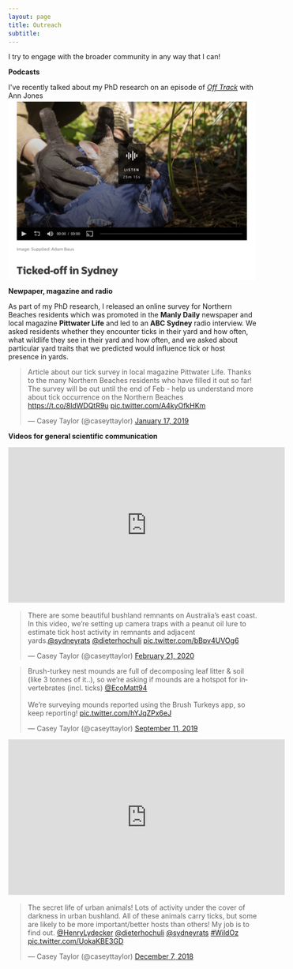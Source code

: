 ```yaml
---
layout: page
title: Outreach
subtitle: 
---
```

I try to engage with the broader community in any way that I can!

**Podcasts**

I've recently talked about my PhD research on an episode of [_Off Track_](https://www.abc.net.au/radionational/programs/offtrack/bandicoots-and-ticks/13513134) with Ann Jones
<img src="/images/Off track screenshot.png" width="500" height="365" align="center">

**Newpaper, magazine and radio**

As part of my PhD research, I released an online survey for Northern Beaches residents which was promoted in the **Manly Daily** newspaper and local magazine **Pittwater Life** and led to an **ABC Sydney** radio interview. We asked residents whether they encounter ticks in their yard and how often, what wildlife they see in their yard and how often, and we asked about particular yard traits that we predicted would influence tick or host presence in yards.

<blockquote class="twitter-tweet"><p lang="en" dir="ltr">Article about our tick survey in local magazine Pittwater Life. Thanks to the many Northern Beaches residents who have filled it out so far! The survey will be out until the end of Feb - help us understand more about tick occurrence on the Northern Beaches <a href="https://t.co/8ldWDQtR9u">https://t.co/8ldWDQtR9u</a> <a href="https://t.co/A4kyOfkHKm">pic.twitter.com/A4kyOfkHKm</a></p>&mdash; Casey Taylor (@caseyttaylor) <a href="https://twitter.com/caseyttaylor/status/1085781673470357504?ref_src=twsrc%5Etfw">January 17, 2019</a></blockquote> <script async src="https://platform.twitter.com/widgets.js" charset="utf-8"></script>

**Videos for general scientific communication**

<iframe width="560" height="315" src="https://www.youtube.com/embed/_VlgFX4BdKI" title="YouTube video player" frameborder="0" allow="accelerometer; autoplay; clipboard-write; encrypted-media; gyroscope; picture-in-picture" allowfullscreen></iframe>

<blockquote class="twitter-tweet"><p lang="en" dir="ltr">There are some beautiful bushland remnants on Australia’s east coast. In this video, we’re setting up camera traps with a peanut oil lure to estimate tick host activity in remnants and adjacent yards.<a href="https://twitter.com/sydneyrats?ref_src=twsrc%5Etfw">@sydneyrats</a> <a href="https://twitter.com/dieterhochuli?ref_src=twsrc%5Etfw">@dieterhochuli</a> <a href="https://t.co/bBpv4UVOg6">pic.twitter.com/bBpv4UVOg6</a></p>&mdash; Casey Taylor (@caseyttaylor) <a href="https://twitter.com/caseyttaylor/status/1230722334295654403?ref_src=twsrc%5Etfw">February 21, 2020</a></blockquote> <script async src="https://platform.twitter.com/widgets.js" charset="utf-8"></script>

<blockquote class="twitter-tweet"><p lang="en" dir="ltr">Brush-turkey nest mounds are full of decomposing leaf litter &amp; soil (like 3 tonnes of it..), so we’re asking if mounds are a hotspot for invertebrates (incl. ticks) <a href="https://twitter.com/EcoMatt94?ref_src=twsrc%5Etfw">@EcoMatt94</a> <br><br>We’re surveying mounds reported using the Brush Turkeys app, so keep reporting! <a href="https://t.co/hYJqZPx6eJ">pic.twitter.com/hYJqZPx6eJ</a></p>&mdash; Casey Taylor (@caseyttaylor) <a href="https://twitter.com/caseyttaylor/status/1171693186244153344?ref_src=twsrc%5Etfw">September 11, 2019</a></blockquote> <script async src="https://platform.twitter.com/widgets.js" charset="utf-8"></script>

<iframe width="560" height="315" src="https://www.youtube.com/embed/Pb5uN-OVZe0" title="YouTube video player" frameborder="0" allow="accelerometer; autoplay; clipboard-write; encrypted-media; gyroscope; picture-in-picture" allowfullscreen></iframe>

<blockquote class="twitter-tweet"><p lang="en" dir="ltr">The secret life of urban animals! Lots of activity under the cover of darkness in urban bushland. All of these animals carry ticks, but some are likely to be more important/better hosts than others! My job is to find out. <a href="https://twitter.com/HenryLydecker?ref_src=twsrc%5Etfw">@HenryLydecker</a> <a href="https://twitter.com/dieterhochuli?ref_src=twsrc%5Etfw">@dieterhochuli</a> <a href="https://twitter.com/sydneyrats?ref_src=twsrc%5Etfw">@sydneyrats</a> <a href="https://twitter.com/hashtag/WildOz?src=hash&amp;ref_src=twsrc%5Etfw">#WildOz</a> <a href="https://t.co/UokaKBE3GD">pic.twitter.com/UokaKBE3GD</a></p>&mdash; Casey Taylor (@caseyttaylor) <a href="https://twitter.com/caseyttaylor/status/1070938812744794112?ref_src=twsrc%5Etfw">December 7, 2018</a></blockquote> <script async src="https://platform.twitter.com/widgets.js" charset="utf-8"></script>


